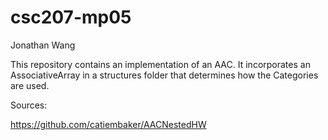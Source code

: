 # csc207-mp05

Jonathan Wang

This repository contains an implementation of an AAC. It incorporates an AssociativeArray in a structures folder that determines how
the Categories are used.

Sources:

https://github.com/catiembaker/AACNestedHW
